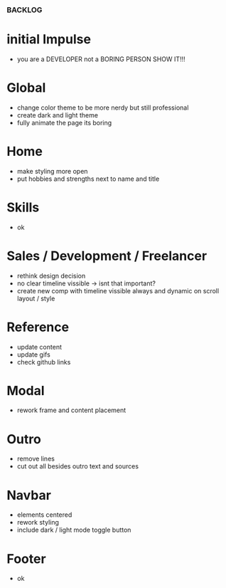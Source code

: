 ### BACKLOG

# initial Impulse

- you are a DEVELOPER not a BORING PERSON SHOW IT!!!

# Global

- change color theme to be more nerdy but still professional
- create dark and light theme
- fully animate the page its boring

# Home

- make styling more open
- put hobbies and strengths next to name and title

# Skills

- ok

# Sales / Development / Freelancer

- rethink design decision
- no clear timeline vissible -> isnt that important?
- create new comp with timeline vissible always and dynamic on scroll layout / style

# Reference

- update content
- update gifs
- check github links

# Modal

- rework frame and content placement

# Outro

- remove lines
- cut out all besides outro text and sources

# Navbar

- elements centered
- rework styling
- include dark / light mode toggle button

# Footer

- ok
